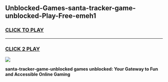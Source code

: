 
## Unblocked-Games-santa-tracker-game-unblocked-Play-Free-emeh1
<h3>
<a href="https://premium76.site?title=santa-tracker-game-unblocked&ref=18A">CLICK TO PLAY</a></h3>
<hr>

<h3>
<a href="https://premium76.site?title=santa-tracker-game-unblocked&ref=18A">CLICK 2 PLAY</a>
  
</h3>

<a href="https://premium76.site?title=santa-tracker-game-unblocked&ref=18A"><img src="https://clearcache.store/games.png"></a>


**santa-tracker-game-unblocked games unblocked: Your Gateway to Fun and Accessible Online Gaming**
